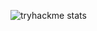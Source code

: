 ![tryhackme stats](https://raw.githubusercontent.com/chiara.iurat/chiara.iurat/master/assets/thm_propic.png)
